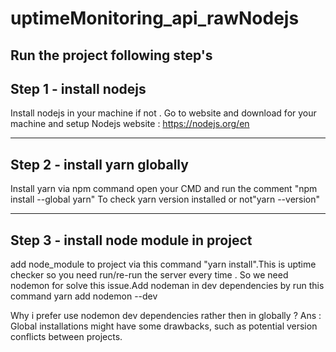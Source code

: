 # uptimeMonitoring_api_rawNodejs
Run the project following step's
--------------------------------
Step 1 - install nodejs
--------------------------------
Install nodejs in your machine if not . Go to website and download for your machine and setup
Nodejs website : https://nodejs.org/en 

--------------------------------
Step 2 - install yarn globally
--------------------------------
Install yarn via npm command
open your CMD and run the comment "npm install --global yarn"
To check yarn version installed or not"yarn --version"

-----------------------------------------
Step 3 - install node module in project
-----------------------------------------
add node_module to project via this command "yarn install".This is uptime checker so you need run/re-run the server every time . So we need nodemon for solve this issue.Add nodeman in dev dependencies by run this command
yarn add nodemon --dev

Why i prefer use nodemon dev dependencies rather then in globally ?
Ans : Global installations might have some drawbacks, such as potential version conflicts between projects. 
 





